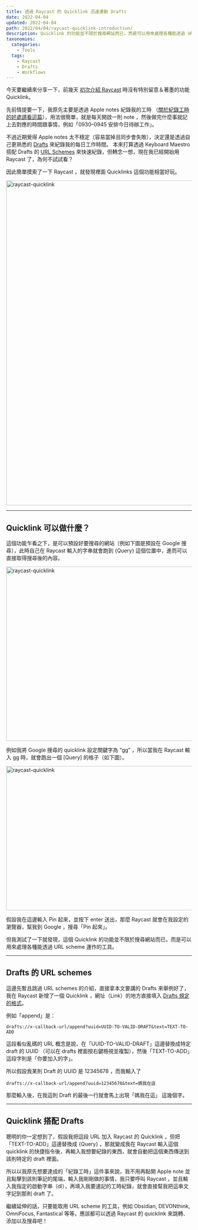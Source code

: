 ```yaml
---
title: 透過 Raycast 的 Quicklink 迅速連動 Drafts
date: 2022-04-04
updated: 2022-04-04
path: 2022/04/04/raycast-quicklink-introduction/
description: Quicklink 的功能並不限於搜尋網站而已，而是可以用來處理各種能透過 URL scheme 運作的工具。
taxonomies:
  categories: 
    - Tools
  tags: 
    - Raycast
    - Drafts
    - Workflows
---
```


今天要繼續來分享一下，前幾天 [初次介紹 Raycast](/2022/04/02/raycast-introduction/) 時沒有特別留意＆著墨的功能 Quicklink。

先前情提要一下，我原先主要是透過 Apple notes 紀錄我的工時 （[關於紀錄工時的好處請看這篇](https://pinchlime.substack.com/p/record-your-work-hours?s=w)），用法很簡單，就是每天開啟一則 note ，然後做完什麼事就記上去對應的時間跟事情，例如「0930–0945 安排今日待辦工作」。

不過近期覺得 Apple notes 太不穩定（容易當掉且同步會失敗），決定還是透過自己更熟悉的 [Drafts](https://getdrafts.com/) 來紀錄我的每日工作時間。 本來打算透過 Keyboard Maestro 搭配 Drafts 的 [URL Schemes](https://docs.getdrafts.com/docs/automation/urlschemes) 來快速紀錄，但轉念一想，現在我已經開始用 Raycast 了，為何不試試看？

因此簡單摸索了一下 Raycast ，就發現裡面 Quicklinks 這個功能相當好玩。


<img src="https://pinchlime-screenshots.s3.ap-northeast-1.amazonaws.com/raycast-quicklink_vNO8bi.webp" width = "622" height = "878" alt="raycast-quicklink" align=center />


<!-- more -->
---

## Quicklink 可以做什麼？

這個功能乍看之下，是可以預設好要搜尋的網站（例如下圖是預設在 Google 搜尋），此時自己在 Raycast 輸入的字串就會跑到 {Query} 這個位置中，進而可以直接取得搜尋後的內容。

<img src="https://pinchlime-screenshots.s3.ap-northeast-1.amazonaws.com/raycast-google-query_9thLA0.webp" width = "768" height = "471" alt="raycast-quicklink" align=center />

例如我將 Google 搜尋的 quicklink 設定關鍵字為 “gg” ，所以當我在 Raycast 輸入 gg 時，就會跑出一個 [Query] 的格子（如下圖）。

<img src="https://pinchlime-screenshots.s3.ap-northeast-1.amazonaws.com/raycast-query-preset_duWafL.webp" width = "768" height = "390" alt="raycast-quicklink" align=center />

假設我在這邊輸入 Pin 起來，並按下 enter 送出，那麼 Raycast 就會在我設定的瀏覽器，幫我到 Google ，搜尋「Pin 起來」。

但我測試了一下就發現，這個 Quicklink 的功能並不限於搜尋網站而已，而是可以用來處理各種能透過 URL scheme 運作的工具。

---

## Drafts 的 URL schemes

這邊先暫且跳過 URL schemes 的介紹，直接拿本文要講的 Drafts 來舉例好了，我在 Raycast 新增了一個 Quicklink ，網址（Link）的地方直接填入 [Drafts 規定的格式](https://docs.getdrafts.com/docs/automation/urlschemes#append)。

例如「append」是：

```
drafts://x-callback-url/append?uuid=UUID-TO-VALID-DRAFT&text=TEXT-TO-ADD
```

這段看似亂碼的 URL 概念是說，在「UUID-TO-VALID-DRAFT」這邊替換成特定 draft 的 UUID （可以在 drafts 裡面按右鍵檢視並複製），然後「TEXT-TO-ADD」這段字則是「你要加入的字」。

所以假設我某則 Draft 的 UUID 是 12345678 ，而我輸入了

```
drafts://x-callback-url/append?uuid=12345678&text=媽我在這 
```

那麼輸入後，在我這則 Draft 的最後一行就會馬上出現「媽我在這」 這幾個字。

---

## Quicklink 搭配 Drafts

聰明的你一定想到了，假設我把這段 URL 加入 Raycast 的 Quicklink ，但把「TEXT-TO-ADD」這邊替換成 {Query} ，那就變成我在 Raycast 輸入這個 quicklink 的快捷指令後，再輸入我想要紀錄的東西，就會自動把這個東西傳送到該則特定的 draft 裡面。

所以以我原先想要達成的「紀錄工時」這件事來說，我不用再點開 Apple note 並且點擊到該則筆記的尾端，輸入我剛剛做的事情，我只要呼叫 Raycast ，並且輸入我指定的啟動字串（dl），再填入我要速記的工時紀錄，就會直接幫我把這串文字記到那則 draft 了。

繼續延伸的話，只要能取用 URL scheme 的工具，例如 Obsidian, DEVONthink, OmniFocus, Fantastical 等等，應該都可以透過 Raycast 的 quicklink 來跳轉、添加以及搜尋吧！
